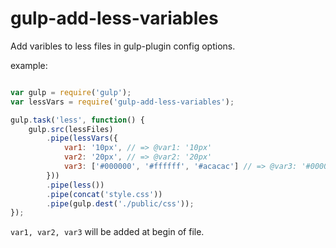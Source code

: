 # gulp-add-less-variables

Add varibles to less files in gulp-plugin config options.

example:

```JavaScript

var gulp = require('gulp');
var lessVars = require('gulp-add-less-variables');

gulp.task('less', function() {
    gulp.src(lessFiles)
        .pipe(lessVars({
            var1: '10px', // => @var1: '10px'
            var2: '20px', // => @var2: '20px'
            var3: ['#000000', '#ffffff', '#acacac'] // => @var3: '#000000, #ffffff, #acacac'
        }))
        .pipe(less())
        .pipe(concat('style.css'))
        .pipe(gulp.dest('./public/css'));
});

```

`var1, var2, var3` will be added at begin of file.
